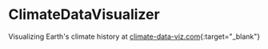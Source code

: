# ClimateDataVisualizer
Visualizing Earth's climate history at [climate-data-viz.com](http://climate-data-viz.com){:target="_blank"}

